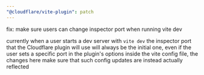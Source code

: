 ```yaml
---
"@cloudflare/vite-plugin": patch
---
```


fix: make sure users can change inspector port when running vite dev

currently when a user starts a dev server with `vite dev` the inspector
port that the Cloudflare plugin will use will always be the initial one,
even if the user sets a specific port in the plugin's options inside
the vite config file, the changes here make sure that such config updates
are instead actually reflected

